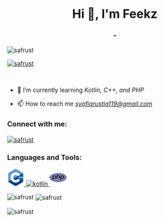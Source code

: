 <h1 align="center">Hi 👋, I'm Feekz</h1>
<h3 align="center">-</h3>

<p align="left"> <img src="https://komarev.com/ghpvc/?username=safrust&label=Profile%20views&color=0e75b6&style=flat" alt="safrust" /> </p>

<p align="left"> <a href="https://github.com/ryo-ma/github-profile-trophy"><img src="https://github-profile-trophy.vercel.app/?username=safrust" alt="safrust" /></a> </p>

<p align="left"> <a href="https://twitter.com/" target="blank"><img src="https://img.shields.io/twitter/follow/?logo=twitter&style=for-the-badge" alt="" /></a> </p>

- 🌱 I’m currently learning *Kotlin, C++, and PHP*

- 📫 How to reach me *syafiqrustia119@gmail.com*

<h3 align="left">Connect with me:</h3>
<p align="left">
<a href="https://discord.gg/safrust" target="blank"><img align="center" src="https://raw.githubusercontent.com/rahuldkjain/github-profile-readme-generator/master/src/images/icons/Social/discord.svg" alt="safrust" height="30" width="40" /></a>
</p>

<h3 align="left">Languages and Tools:</h3>
<p align="left"> <a href="https://www.w3schools.com/cpp/" target="_blank" rel="noreferrer"> <img src="https://raw.githubusercontent.com/devicons/devicon/master/icons/cplusplus/cplusplus-original.svg" alt="cplusplus" width="40" height="40"/> </a> <a href="https://kotlinlang.org" target="_blank" rel="noreferrer"> <img src="https://www.vectorlogo.zone/logos/kotlinlang/kotlinlang-icon.svg" alt="kotlin" width="40" height="40"/> </a> <a href="https://www.php.net" target="_blank" rel="noreferrer"> <img src="https://raw.githubusercontent.com/devicons/devicon/master/icons/php/php-original.svg" alt="php" width="40" height="40"/> </a> </p>

<p><img align="left" src="https://github-readme-stats.vercel.app/api/top-langs?username=safrust&show_icons=true&locale=en&layout=compact" alt="safrust" /></p>

<p>&nbsp;<img align="center" src="https://github-readme-stats.vercel.app/api?username=safrust&show_icons=true&locale=en" alt="safrust" /></p>

<p><img align="center" src="https://github-readme-streak-stats.herokuapp.com/?user=safrust&" alt="safrust" /></p>
